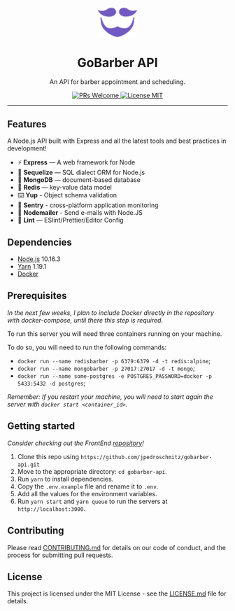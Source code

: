 <h1 align="center">
<br>
  <img src="logo.svg" alt="GoBarber" width="90">
<br>
<br>
GoBarber API
</h1>

<p align="center">An API for barber appointment and scheduling.</p>

<p align="center">
  <a href="http://makeapullrequest.com">
    <img src="https://img.shields.io/badge/PRs-welcome-brightgreen.svg?style=flat-square" alt="PRs Welcome">
  </a>
  <a href="https://opensource.org/licenses/MIT">
    <img src="https://img.shields.io/badge/license-MIT-blue.svg?style=flat-square" alt="License MIT">
  </a>
</p>

<hr />

## Features

A Node.js API built with Express and all the latest tools and best practices in development!

- ⚡ **Express** — A web framework for Node
- 💾 **Sequelize** — SQL dialect ORM for Node.js
- 🍂 **MongoDB** — document-based database
- 🔑 **Redis** — key-value data model
- ⌨️ **Yup** - Object schema validation
- 🔺 **Sentry** - cross-platform application monitoring
- 📧 **Nodemailer** - Send e-mails with Node.JS
- 💖 **Lint** — ESlint/Prettier/Editor Config

## Dependencies

- [Node.js](https://nodejs.org/en/) 10.16.3
- [Yarn](https://yarnpkg.com/pt-BR/docs/install) 1.19.1
- [Docker](https://www.docker.com/)

## Prerequisites

_In the next few weeks, I plan to include Docker directly in the repository with docker-compose, until there this step is required._

To run this server you will need three containers running on your machine.

To do so, you will need to run the following commands:

- `docker run --name redisbarber -p 6379:6379 -d -t redis:alpine`;
- `docker run --name mongobarber -p 27017:27017 -d -t mongo`;
- `docker run --name some-postgres -e POSTGRES_PASSWORD=docker -p 5433:5432 -d postgres`;

_Remember: If you restart your machine, you will need to start again the server with `docker start <container_id>`._

## Getting started

_Consider checking out the FrontEnd [repository](https://github.com/jpedroschmitz/gobarber)!_

1. Clone this repo using `https://github.com/jpedroschmitz/gobarber-api.git`
2. Move to the appropriate directory: `cd gobarber-api`.<br />
3. Run `yarn` to install dependencies.<br />
4. Copy the `.env.example` file and rename it to `.env`.<br/>
5. Add all the values for the environment variables.<br/>
6. Run `yarn start` and `yarn queue` to run the servers at `http://localhost:3000`.

## Contributing

Please read [CONTRIBUTING.md](CONTRIBUTING.md) for details on our code of conduct, and the process for submitting pull requests.

## License

This project is licensed under the MIT License - see the [LICENSE.md](LICENSE.md) file for details.
